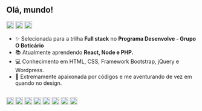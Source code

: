 ## Olá, mundo! 
  <p align="left">
  <a href="https://www.linkedin.com/in/flavialbraz/" alt="Linkedin">
  <img src="https://img.shields.io/badge/LinkedIn-0077B5?style=for-the-badge&logo=linkedin&logoColor=white"/ height="20"></a>
 
  <a href="https://www.instagram.com/alessadev/" alt="Instagram">
  <img src="https://img.shields.io/badge/Instagram-E4405F?style=for-the-badge&logo=instagram&logoColor=white"  height="20"/></a>
 
 <a href="https://www.behance.net/flavialbraz" alt="flavialbraz">
  <img src="https://img.shields.io/badge/-Behance-blue?style=for-the-badge&logo=behance&logoColor=white"  height="20" /></a>
</p>  
 
 
- ✨ Selecionada para a trilha **Full stack** no **Programa Desenvolve - Grupo O Boticário**
- 📚 Atualmente aprendendo **React, Node e PHP.**
- 💻 Conhecimento em HTML, CSS, Framework Bootstrap, jQuery e Wordpress.
- 🔮 Extremamente apaixonada por códigos e me aventurando de vez em quando no design. 
 
 ##  
<img alt="HTML" title="HTML" height="20" src="https://img.shields.io/badge/HTML5-E34F26?style=for-the-badge&logo=html5&logoColor=white"> <img alt="CSS" title="CSS" height="20" src="https://img.shields.io/badge/CSS3-1572B6?style=for-the-badge&logo=css3&logoColor=white"> <img alt="Bootstrap" title="Bootstrap" height="20" src="https://img.shields.io/badge/Bootstrap-563D7C?style=for-the-badge&logo=bootstrap&logoColor=white"> <img alt="wordpress" title="wordpress" height="20" src="https://img.shields.io/badge/Wordpress-21759B?style=for-the-badge&logo=wordpress&logoColor=white"> <img alt="Jquery" title="Jquery" height="20" src="https://img.shields.io/badge/jQuery-0769AD?style=for-the-badge&logo=jquery&logoColor=white"> <img alt="JS" title="JS" height="20" src="https://img.shields.io/badge/JavaScript-323330?style=for-the-badge&logo=javascript&logoColor=F7DF1E"> <img alt="Figma" title="Figma" height="20" src="https://img.shields.io/badge/Figma-F24E1E?style=for-the-badge&logo=figma&logoColor=white"> <img alt="Photoshop" title="Photoshop" height="20" src="https://img.shields.io/badge/Adobe%20Photoshop-31A8FF?style=for-the-badge&logo=Adobe%20Photoshop&logoColor=black">

 ## 

 
 
